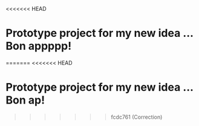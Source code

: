 <<<<<<< HEAD
# Prototype project for my new idea ... Bon appppp!
=======
<<<<<<< HEAD
# Prototype project for my new idea ... Bon ap!
>>>>>>> fcdc761 (Correction)
